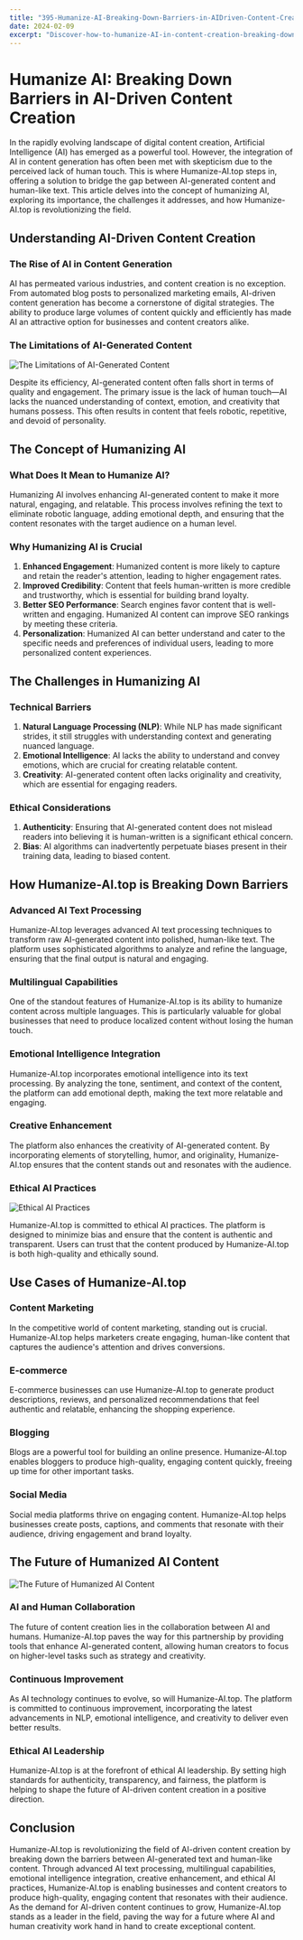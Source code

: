 ```yaml
---
title: "395-Humanize-AI-Breaking-Down-Barriers-in-AIDriven-Content-Creation"
date: 2024-02-09
excerpt: "Discover-how-to-humanize-AI-in-content-creation-breaking-down-barriers-for-more-authentic-and-engaging-results"
---
```


# Humanize AI: Breaking Down Barriers in AI-Driven Content Creation

In the rapidly evolving landscape of digital content creation, Artificial Intelligence (AI) has emerged as a powerful tool. However, the integration of AI in content generation has often been met with skepticism due to the perceived lack of human touch. This is where Humanize-AI.top steps in, offering a solution to bridge the gap between AI-generated content and human-like text. This article delves into the concept of humanizing AI, exploring its importance, the challenges it addresses, and how Humanize-AI.top is revolutionizing the field.

## Understanding AI-Driven Content Creation

### The Rise of AI in Content Generation

AI has permeated various industries, and content creation is no exception. From automated blog posts to personalized marketing emails, AI-driven content generation has become a cornerstone of digital strategies. The ability to produce large volumes of content quickly and efficiently has made AI an attractive option for businesses and content creators alike.

### The Limitations of AI-Generated Content

![The Limitations of AI-Generated Content](/images/16.jpeg)


Despite its efficiency, AI-generated content often falls short in terms of quality and engagement. The primary issue is the lack of human touch—AI lacks the nuanced understanding of context, emotion, and creativity that humans possess. This often results in content that feels robotic, repetitive, and devoid of personality.

## The Concept of Humanizing AI

### What Does It Mean to Humanize AI?

Humanizing AI involves enhancing AI-generated content to make it more natural, engaging, and relatable. This process involves refining the text to eliminate robotic language, adding emotional depth, and ensuring that the content resonates with the target audience on a human level.

### Why Humanizing AI is Crucial

1. **Enhanced Engagement**: Humanized content is more likely to capture and retain the reader's attention, leading to higher engagement rates.
2. **Improved Credibility**: Content that feels human-written is more credible and trustworthy, which is essential for building brand loyalty.
3. **Better SEO Performance**: Search engines favor content that is well-written and engaging. Humanized AI content can improve SEO rankings by meeting these criteria.
4. **Personalization**: Humanized AI can better understand and cater to the specific needs and preferences of individual users, leading to more personalized content experiences.

## The Challenges in Humanizing AI

### Technical Barriers

1. **Natural Language Processing (NLP)**: While NLP has made significant strides, it still struggles with understanding context and generating nuanced language.
2. **Emotional Intelligence**: AI lacks the ability to understand and convey emotions, which are crucial for creating relatable content.
3. **Creativity**: AI-generated content often lacks originality and creativity, which are essential for engaging readers.

### Ethical Considerations

1. **Authenticity**: Ensuring that AI-generated content does not mislead readers into believing it is human-written is a significant ethical concern.
2. **Bias**: AI algorithms can inadvertently perpetuate biases present in their training data, leading to biased content.

## How Humanize-AI.top is Breaking Down Barriers

### Advanced AI Text Processing

Humanize-AI.top leverages advanced AI text processing techniques to transform raw AI-generated content into polished, human-like text. The platform uses sophisticated algorithms to analyze and refine the language, ensuring that the final output is natural and engaging.

### Multilingual Capabilities

One of the standout features of Humanize-AI.top is its ability to humanize content across multiple languages. This is particularly valuable for global businesses that need to produce localized content without losing the human touch.

### Emotional Intelligence Integration

Humanize-AI.top incorporates emotional intelligence into its text processing. By analyzing the tone, sentiment, and context of the content, the platform can add emotional depth, making the text more relatable and engaging.

### Creative Enhancement

The platform also enhances the creativity of AI-generated content. By incorporating elements of storytelling, humor, and originality, Humanize-AI.top ensures that the content stands out and resonates with the audience.

### Ethical AI Practices

![Ethical AI Practices](/images/18.jpeg)


Humanize-AI.top is committed to ethical AI practices. The platform is designed to minimize bias and ensure that the content is authentic and transparent. Users can trust that the content produced by Humanize-AI.top is both high-quality and ethically sound.

## Use Cases of Humanize-AI.top

### Content Marketing

In the competitive world of content marketing, standing out is crucial. Humanize-AI.top helps marketers create engaging, human-like content that captures the audience's attention and drives conversions.

### E-commerce

E-commerce businesses can use Humanize-AI.top to generate product descriptions, reviews, and personalized recommendations that feel authentic and relatable, enhancing the shopping experience.

### Blogging

Blogs are a powerful tool for building an online presence. Humanize-AI.top enables bloggers to produce high-quality, engaging content quickly, freeing up time for other important tasks.

### Social Media

Social media platforms thrive on engaging content. Humanize-AI.top helps businesses create posts, captions, and comments that resonate with their audience, driving engagement and brand loyalty.

## The Future of Humanized AI Content

![The Future of Humanized AI Content](/images/17.jpeg)


### AI and Human Collaboration

The future of content creation lies in the collaboration between AI and humans. Humanize-AI.top paves the way for this partnership by providing tools that enhance AI-generated content, allowing human creators to focus on higher-level tasks such as strategy and creativity.

### Continuous Improvement

As AI technology continues to evolve, so will Humanize-AI.top. The platform is committed to continuous improvement, incorporating the latest advancements in NLP, emotional intelligence, and creativity to deliver even better results.

### Ethical AI Leadership

Humanize-AI.top is at the forefront of ethical AI leadership. By setting high standards for authenticity, transparency, and fairness, the platform is helping to shape the future of AI-driven content creation in a positive direction.

## Conclusion

Humanize-AI.top is revolutionizing the field of AI-driven content creation by breaking down the barriers between AI-generated text and human-like content. Through advanced AI text processing, multilingual capabilities, emotional intelligence integration, creative enhancement, and ethical AI practices, Humanize-AI.top is enabling businesses and content creators to produce high-quality, engaging content that resonates with their audience. As the demand for AI-driven content continues to grow, Humanize-AI.top stands as a leader in the field, paving the way for a future where AI and human creativity work hand in hand to create exceptional content.